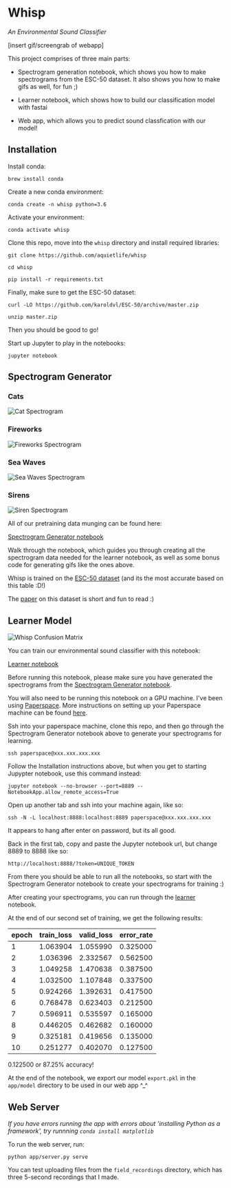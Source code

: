 # Whisp 

_An Environmental Sound Classifier_

[insert gif/screengrab of webapp]

This project comprises of three main parts:

- Spectrogram generation notebook, which shows you how to make spectrograms from the ESC-50 dataset. It also shows you how to make gifs as well, for fun ;)

- Learner notebook, which shows how to build our classification model with fastai

- Web app, which allows you to predict sound classfication with our model!

## Installation

Install conda:

`brew install conda`

Create a new conda environment:

`conda create -n whisp python=3.6`

Activate your environment:

`conda activate whisp`

Clone this repo, move into the `whisp` directory and install required libraries:

`git clone https://github.com/aquietlife/whisp`

`cd whisp`

`pip install -r requirements.txt`

Finally, make sure to get the ESC-50 dataset: 

`curl -LO https://github.com/karoldvl/ESC-50/archive/master.zip`

`unzip master.zip`

Then you should be good to go!

Start up Jupyter to play in the notebooks:

`jupyter notebook`

## Spectrogram Generator

### Cats

![Cat Spectrogram](https://raw.githubusercontent.com/aquietlife/whisp/master/cat.gif "Cat Spectrogram")

### Fireworks

![Fireworks Spectrogram](https://raw.githubusercontent.com/aquietlife/whisp/master/fireworks.gif "Fireworks Spectrogram")

### Sea Waves

![Sea Waves Spectrogram](https://raw.githubusercontent.com/aquietlife/whisp/master/sea_waves.gif "Sea Waves Spectrogram")

### Sirens

![Siren Spectrogram](https://raw.githubusercontent.com/aquietlife/whisp/master/siren.gif "Siren Spectrogram")

All of our pretraining data munging can be found here:

[Spectrogram Generator notebook](https://github.com/aquietlife/whisp/blob/master/spectrogram-generator.ipynb)

Walk through the notebook, which guides you through creating all the spectrogram data needed for the learner notebook, as well as some bonus code for generating gifs like the ones above.

Whisp is trained on the [ESC-50 dataset](https://github.com/karoldvl/ESC-50) (and its the most accurate based on this table :D!)

The [paper](http://karol.piczak.com/papers/Piczak2015-ESC-Dataset.pdf) on this dataset is short and fun to read :)

## Learner Model

![Whisp Confusion Matrix](https://raw.githubusercontent.com/aquietlife/whisp/master/whisp_confusion_matrix.png "Whisp Confusion Matrix")

You can train our environmental sound classifier with this notebook:

[Learner notebook](https://github.com/aquietlife/whisp/blob/master/learner.ipynb)

Before running this notebook, please make sure you have generated the spectrograms from the [Spectrogram Generator notebook](https://github.com/aquietlife/whisp/blob/master/spectrogram-generator.ipynb).

You will also need to be running this notebook on a GPU machine. I've been using [Paperspace](https://www.paperspace.com/). More instructions on setting up your Paperspace machine can be found [here](https://github.com/reshamas/fastai_deeplearn_part1/blob/master/tools/paperspace.md).

Ssh into your paperspace machine, clone this repo, and then go through the Spectrogram Generator notebook above to generate your spectrograms for learning.

`ssh paperspace@xxx.xxx.xxx.xxx`

Follow the Installation instructions above, but when you get to starting Jupypter notebook, use this command instead:

`jupyter notebook --no-browser --port=8889 --NotebookApp.allow_remote_access=True`

Open up another tab and ssh into your machine again, like so:

`ssh -N -L localhost:8888:localhost:8889 paperspace@xxx.xxx.xxx.xxx`

It appears to hang after enter on password, but its all good.

Back in the first tab, copy and paste the Jupyter notebook url, but change 8889 to 8888 like so:

`http://localhost:8888/?token=UNIQUE_TOKEN`

From there you should be able to run all the notebooks, so start with the Spectrogram Generator notebook to create your spectrograms for training :)

After creating your spectrograms, you can run through the [learner](https://github.com/aquietlife/whisp/blob/master/learner.ipynb) notebook.

At the end of our second set of training, we get the following results:

| epoch 	| train_loss 	| valid_loss 	| error_rate 	|
|-------	|------------	|------------	|------------	|
|  1    	| 1.063904   	| 1.055990   	| 0.325000   	|
| 2     	| 1.036396   	| 2.332567   	| 0.562500   	|
| 3     	| 1.049258   	| 1.470638   	| 0.387500   	|
| 4     	| 1.032500   	| 1.107848   	| 0.337500   	|
| 5     	| 0.924266   	| 1.392631   	| 0.417500   	|
| 6     	| 0.768478   	| 0.623403   	| 0.212500   	|
| 7     	| 0.596911   	| 0.535597   	| 0.165000   	|
| 8     	| 0.446205   	| 0.462682   	| 0.160000   	|
| 9     	| 0.325181   	| 0.419656   	| 0.135000   	|
| 10    	| 0.251277   	| 0.402070   	| 0.127500   	|

0.122500 or 87.25% accuracy! 

At the end of the notebook, we export our model `export.pkl` in the `app/model` directory to be used in our web app ^_^

## Web Server

_If you have errors running the app with errors about 'installing Python as a framework', try runnning `conda install matplotlib`_

To run the web server, run:

`python app/server.py serve`

You can test uploading files from the `field_recordings` directory, which has three 5-second recordings that I made.
